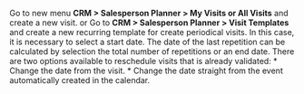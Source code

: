 Go to new menu **CRM \> Salesperson Planner \> My Visits or All Visits**
and create a new visit. or Go to **CRM \> Salesperson Planner \> Visit
Templates** and create a new recurring template for create periodical
visits. In this case, it is necessary to select a start date. The date
of the last repetition can be calculated by selection the total number
of repetitions or an end date. There are two options available to
reschedule visits that is already validated: \* Change the date from the
visit. \* Change the date straight from the event automatically created
in the calendar.
